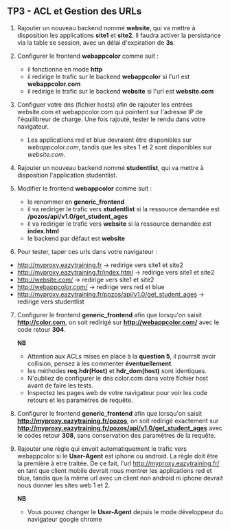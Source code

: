 ## TP3 - ACL et Gestion des URLs

1. Rajouter un nouveau backend nommé **website**, qui va mettre à disposition les applications **site1** et **site2**. Il faudra activer la persistance via la table se session, avec un délai d'expiration de **3s**.

2. Configurer le frontend **webappcolor** comme suit : 
     - il fonctionne en mode **http**
     - il redirige le trafic sur le backend **webappcolor** si l'url est **webappcolor.com**
     - il redirige le trafic sur le backend **website** si l'url est **website.com**

3. Configuer votre dns (fichier hosts) afin de rajouter les entrées website.com et webappcolor.com qui pointent sur l'adresse IP de l'équilibreur de charge. Une fois rajouté, tester le rendu dans votre navigateur.
    - Les applications red et blue devraient être disponibles sur *webappcolor.com*, tandis que les sites 1 et 2 sont disponibles sur *website.com*.

4. Rajouter un nouveau backend nommé **studentlist**, qui va mettre à disposition l'application studentlist.

5. Modifier le frontend **webappcolor** comme suit : 
     - le renommer en **generic_frontend**
     - il va rediriger le trafic vers **studentlist** si la ressource demandée est **/pozos/api/v1.0/get_student_ages**
     - il va rediriger le trafic vers **website** si la ressource demandée est **index.html**
     - le backend par défaut est **website**

6. Pour tester, taper ces urls dans votre navigateur : 
- http://myproxy.eazytraining.fr → redirige vers site1 et site2
- http://myproxy.eazytraining.fr/index.html → redirige vers site1 et site2
- http://website.com/ → redirige vers site1 et site2
- http://webappcolor.com/ → redirige vers red et blue
- http://myproxy.eazytraining.fr/pozos/api/v1.0/get_student_ages → redirige vers studentlist

7. Configurer le frontend **generic_frontend** afin que lorsqu'on saisit **http://color.com**, on soit redirigé sur **http://webappcolor.com/** avec le code retour **304**.

    **NB**
    - Attention aux ACLs mises en place à la **question 5**, il pourrait avoir collision, pensez à les commenter **éventuellement**.
    - les méthodes **req.hdr(Host)** et **hdr_dom(host)** sont identiques.
    - N'oubliez de configurer le dns color.com dans votre fichier host avant de faire les tests.
    - Inspectez les pages web de votre navigateur pour voir les code retours et les paramètres de requête.


8. Configurer le frontend **generic_frontend** afin que lorsqu'on saisit **http://myproxy.eazytraining.fr/pozos**, on soit redirigé exactement sur **http://myproxy.eazytraining.fr/pozos/api/v1.0/get_student_ages** avec le codes retour **308**, sans conservation des paramètres de la requête.

9. Rajouter une règle qui envoit automatiquement le trafic vers webappcolor si le **User-Agent** est iphone ou android. La règle doit être la première à etre traitée. De ce fait, l'url http://myproxy.eazytraining.fr/ en tant que client mobile devrait nous montrer les applications red et blue, tandis que la même url avec un client non android ni iphone devrait nous donner les sites web 1 et 2.

    **NB**
    - Vous pouvez changer le **User-Agent** depuis le mode développeur du navigateur google chrome
   